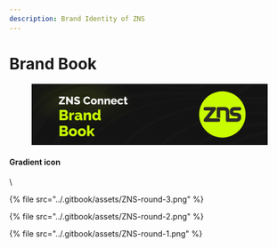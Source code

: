 ```yaml
---
description: Brand Identity of ZNS
---
```


# Brand Book

<figure><img src="../.gitbook/assets/Brand Book.jpg" alt=""><figcaption></figcaption></figure>

#### Gradient icon[​](https://docs.arthera.net/build/branding/#gradient-icon) <a href="#gradient-icon" id="gradient-icon"></a>

\


{% file src="../.gitbook/assets/ZNS-round-3.png" %}

{% file src="../.gitbook/assets/ZNS-round-2.png" %}

{% file src="../.gitbook/assets/ZNS-round-1.png" %}
